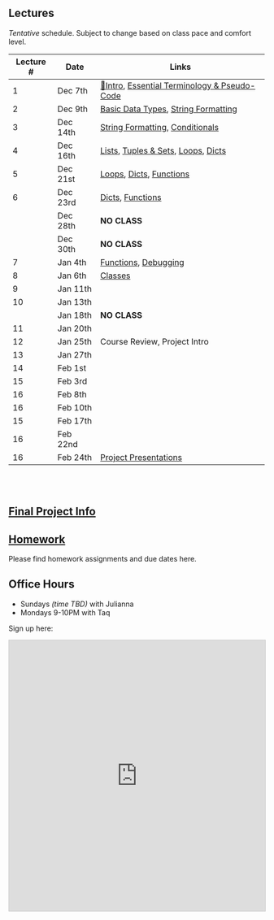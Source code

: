 ## Lectures

_Tentative_ schedule. Subject to change based on class pace and comfort level.

| Lecture # | Date | Links |
| --------- | ---- | ------------- |
| 1  | Dec 7th  | [🎉Intro](#in/intro/welcome), [Essential Terminology & Pseudo-Code](#out/topics/essential_terminology) |
| 2  | Dec 9th  |  [Basic Data Types](#out/topics/basic_data_types), [String Formatting](#out/topics/string_formatting)|
| 3  | Dec 14th  | [String Formatting](#out/topics/string_formatting), [Conditionals](#out/topics/conditionals)  |
| 4  | Dec 16th  | [Lists](#out/topics/lists), [Tuples & Sets](#out/topics/tuples_sets), [Loops](#out/topics/loops), [Dicts](#out/topics/dicts) |
| 5  | Dec 21st  | [Loops](#out/topics/loops), [Dicts](#out/topics/dicts), [Functions](#out/topics/functions) |
| 6  | Dec 23rd  | [Dicts](#out/topics/dicts), [Functions](#out/topics/functions) |
|     | Dec 28th | **NO CLASS** |
|     | Dec 30th | **NO CLASS** |
| 7  | Jan 4th  | [Functions](#out/topics/functions), [Debugging](#out/topics/debugging) |
| 8  | Jan 6th  | [Classes](#out/topics/classes) |
| 9  | Jan 11th  |  |
| 10  | Jan 13th |  |
|     | Jan 18th | **NO CLASS** |
| 11  | Jan 20th |  |
| 12  | Jan 25th | Course Review, Project Intro |
| 13  | Jan 27th |  |
| 14  | Feb 1st |  |
| 15  | Feb 3rd |  |
| 16  | Feb 8th |  |
| 16  | Feb 10th |  |
| 15  | Feb 17th |  |
| 16  | Feb 22nd |  |
| 16  | Feb 24th | [Project Presentations]() |

<br/><br/>

## [Final Project Info](#in/intro/finalproject)

## [Homework](#in/homework/all_hw)

Please find homework assignments and due dates here.
 
## Office Hours

* Sundays *(time TBD)* with Julianna
* Mondays 9-10PM with Taq

Sign up here:

<iframe class="airtable-embed" src="https://airtable.com/embed/shr494wCzeV3GpyRT?backgroundColor=red&viewControls=on" frameborder="0" onmousewheel="" width="100%" height="533" style="background: transparent; border: 1px solid #ccc;"></iframe>
